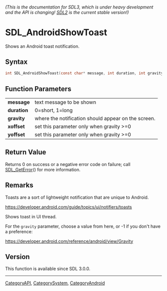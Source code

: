 ###### (This is the documentation for SDL3, which is under heavy development and the API is changing! [SDL2](https://wiki.libsdl.org/SDL2/) is the current stable version!)
# SDL_AndroidShowToast

Shows an Android toast notification.

## Syntax

```c
int SDL_AndroidShowToast(const char* message, int duration, int gravity, int xoffset, int yoffset);

```

## Function Parameters

|                  |                                                     |
| ---------------- | --------------------------------------------------- |
| **message**      | text message to be shown                            |
| **duration**     | 0=short, 1=long                                     |
| **gravity**      | where the notification should appear on the screen. |
| **xoffset**      | set this parameter only when gravity >=0            |
| **yoffset**      | set this parameter only when gravity >=0            |

## Return Value

Returns 0 on success or a negative error code on failure; call
[SDL_GetError](SDL_GetError)() for more information.

## Remarks

Toasts are a sort of lightweight notification that are unique to Android.

https://developer.android.com/guide/topics/ui/notifiers/toasts

Shows toast in UI thread.

For the `gravity` parameter, choose a value from here, or -1 if you don't
have a preference:

https://developer.android.com/reference/android/view/Gravity

## Version

This function is available since SDL 3.0.0.

----
[CategoryAPI](CategoryAPI), [CategorySystem](CategorySystem), [CategoryAndroid](CategoryAndroid)


